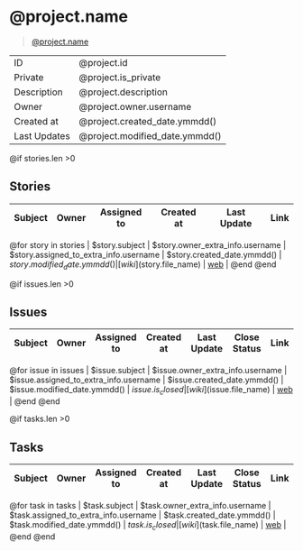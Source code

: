 # @project.name

> [@project.name](@url/project/@project.slug)

|              |                                |
| ------------ | ------------------------------ |
| ID           | @project.id                    |
| Private      | @project.is_private            |
| Description  | @project.description           |
| Owner        | @project.owner.username        |
| Created at   | @project.created_date.ymmdd()  |
| Last Updates | @project.modified_date.ymmdd() |

@if stories.len >0
## Stories
| Subject | Owner | Assigned to | Created at | Last Update | Link |
| ------- | ----- | ----------- | ---------- | ----------- | ---- |
@for story in stories
| $story.subject | $story.owner_extra_info.username | $story.assigned_to_extra_info.username | $story.created_date.ymmdd() | $story.modified_date.ymmdd() | [wiki]($story.file_name) \| [web](@url/project/@project.slug/us/$story.ref) |
@end <!-- End Stories Loop -->
@end <!-- End Stories Condition -->

@if issues.len >0
## Issues
| Subject | Owner | Assigned to | Created at | Last Update | Close Status | Link |
| ------- | ----- | ----------- | ---------- | ----------- | ------------ | ---- |
@for issue in issues
| $issue.subject | $issue.owner_extra_info.username | $issue.assigned_to_extra_info.username | $issue.created_date.ymmdd() | $issue.modified_date.ymmdd() | $issue.is_closed |[wiki]($issue.file_name) \| [web](@url/project/@project.slug/issue/$issue.ref) |
@end <!-- End Issues Loop -->
@end <!-- End Issues Condition -->

@if tasks.len >0
## Tasks
| Subject | Owner | Assigned to | Created at | Last Update | Close Status | Link |
| ------- | ----- | ----------- | ---------- | ----------- | ------------ | ---- |
@for task in tasks
| $task.subject | $task.owner_extra_info.username | $task.assigned_to_extra_info.username | $task.created_date.ymmdd() | $task.modified_date.ymmdd() | $task.is_closed |[wiki]($task.file_name) \| [web](@url/project/@project.slug/task/$task.ref) |
@end <!-- End Tasks Loop -->
@end <!-- End Tasks Condition -->

